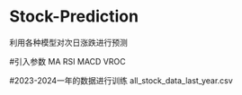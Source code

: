# Stock-Prediction

利用各种模型对次日涨跌进行预测

#引入参数
MA
RSI
MACD
VROC

#2023-2024一年的数据进行训练
all_stock_data_last_year.csv

